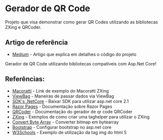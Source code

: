 # Gerador de QR Code

Projeto que visa demonstrar como gerar QR Codes utilizando as bibliotecas ZXing e QRCoder.

## Artigo de referência
 * [Medium](https://medium.com/@erikthiago/gerador-de-qr-code-no-asp-net-core-c33cff40c24f) - Artigo que explica em detalhes o código do projeto

Gerador de QR Code utilizando bibliotecas compatíveis com Asp.Net Core!

## Referências:
* [Macoratti](http://www.macoratti.net/15/06/c_qrcd1.htm) - Link de exemplo do Macoratti ZXing
* [ViewBag](https://www.c-sharpcorner.com/UploadFile/abhikumarvatsa/various-ways-to-pass-data-from-controller-to-view-in-mvc/) - Maneiras de passar dados via ViewBag
* [SDK's .NetCore](https://www.microsoft.com/net/download/visual-studio-sdks) - Baixar SDK para utilizar asp.net core 2.1
* [Razor Pages](https://docs.microsoft.com/en-us/aspnet/core/razor-pages/?view=aspnetcore-2.1&tabs=visual-studio) - Documentação sobre Razor Pages
* [QRCoder](https://github.com/codebude/QRCoder/wiki/Advanced-usage---QR-Code-renderers#25-pngbyteqrcode-renderer-in-detail) - Documentação do gerador de qr code QRCoder
* [ZXing](https://dzone.com/articles/qr-code-generator-in-aspnet-core-using-zxingnet-la) - Exemplos de como criar uma taghelper para utilizar o ZXing
* [Convert Byte Array](https://stackoverflow.com/questions/25803915/display-bitmap-in-image-control) - Converter bitmap em bytearray
* [Bootstrap](https://www.bootstrapdash.com/asp-net-core-with-bootstrap-4/) - Configurar bootstrap no asp.net core
* [W3Schools](https://www.w3schools.com/TAGs/att_img_width.asp) - Exemplo de utilização da tag img do html 5
